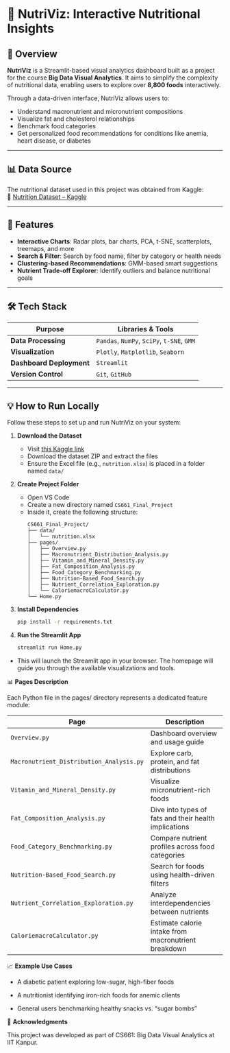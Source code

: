 # 🥗 NutriViz: Interactive Nutritional Insights

## 📌 Overview

**NutriViz** is a Streamlit-based visual analytics dashboard built as a project for the course **Big Data Visual Analytics**. It aims to simplify the complexity of nutritional data, enabling users to explore over **8,800 foods** interactively.

Through a data-driven interface, NutriViz allows users to:
- Understand macronutrient and micronutrient compositions
- Visualize fat and cholesterol relationships
- Benchmark food categories
- Get personalized food recommendations for conditions like anemia, heart disease, or diabetes

---

## 📊 Data Source

The nutritional dataset used in this project was obtained from Kaggle:  
🔗 [Nutrition Dataset – Kaggle](https://www.kaggle.com/datasets/gokulprasantht/nutrition-dataset
)

---

## 🚀 Features

- **Interactive Charts**: Radar plots, bar charts, PCA, t-SNE, scatterplots, treemaps, and more
- **Search & Filter**: Search by food name, filter by category or health needs
- **Clustering-based Recommendations**: GMM-based smart suggestions
- **Nutrient Trade-off Explorer**: Identify outliers and balance nutritional goals

---

## 🛠️ Tech Stack

| Purpose                 | Libraries & Tools                             |
|-------------------------|-----------------------------------------------|
| **Data Processing**     | `Pandas`, `NumPy`, `SciPy`, `t-SNE`, `GMM`    |
| **Visualization**       | `Plotly`, `Matplotlib`, `Seaborn`            |
| **Dashboard Deployment**| `Streamlit`                                   |
| **Version Control**     | `Git`, `GitHub`                               |

---

## 💡 How to Run Locally

Follow these steps to set up and run NutriViz on your system:

1. **Download the Dataset**
   - Visit [this Kaggle link](https://www.kaggle.com/datasets/gokulprasantht/nutritiondataset)
   - Download the dataset ZIP and extract the files
   - Ensure the Excel file (e.g., `nutrition.xlsx`) is placed in a folder named `data/`

2. **Create Project Folder**
   - Open VS Code
   - Create a new directory named `CS661_Final_Project`
   - Inside it, create the following structure:
     ```
     CS661_Final_Project/
     ├── data/
     │   └── nutrition.xlsx
     ├── pages/
     │   ├── Overview.py
     │   ├── Macronutrient_Distribution_Analysis.py
     │   ├── Vitamin_and_Mineral_Density.py
     │   ├── Fat_Composition_Analysis.py
     │   ├── Food_Category_Benchmarking.py
     │   ├── Nutrition-Based_Food_Search.py
     │   ├── Nutrient_Correlation_Exploration.py
     │   └── CaloriemacroCalculator.py
     └── Home.py
     ```

3. **Install Dependencies**
   ```bash
   pip install -r requirements.txt

4. **Run the Streamlit App**
    ```bash
    streamlit run Home.py

- This will launch the Streamlit app in your browser. The homepage will guide you through the available visualizations and tools.

📊 **Pages Description**

Each Python file in the pages/ directory represents a dedicated feature module:

| Page                                     | Description                                           |
| ---------------------------------------- | ----------------------------------------------------- |
| `Overview.py`                            | Dashboard overview and usage guide                    |
| `Macronutrient_Distribution_Analysis.py` | Explore carb, protein, and fat distributions          |
| `Vitamin_and_Mineral_Density.py`         | Visualize micronutrient-rich foods                    |
| `Fat_Composition_Analysis.py`            | Dive into types of fats and their health implications |
| `Food_Category_Benchmarking.py`          | Compare nutrient profiles across food categories      |
| `Nutrition-Based_Food_Search.py`         | Search for foods using health-driven filters          |
| `Nutrient_Correlation_Exploration.py`    | Analyze interdependencies between nutrients           |
| `CaloriemacroCalculator.py`              | Estimate calorie intake from macronutrient breakdown  |


📈 **Example Use Cases**

- A diabetic patient exploring low-sugar, high-fiber foods

- A nutritionist identifying iron-rich foods for anemic clients

- General users benchmarking healthy snacks vs. “sugar bombs”

🙌 **Acknowledgments**

This project was developed as part of CS661: Big Data Visual Analytics at IIT Kanpur.
